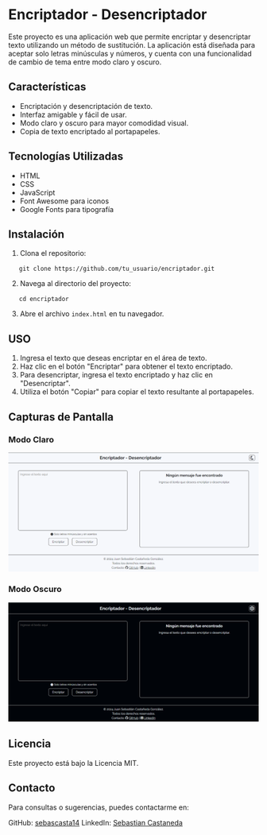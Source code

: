 # Encriptador - Desencriptador

Este proyecto es una aplicación web que permite encriptar y desencriptar texto utilizando un método de sustitución. La aplicación está diseñada para aceptar solo letras minúsculas y números, y cuenta con una funcionalidad de cambio de tema entre modo claro y oscuro.

## Características

- Encriptación y desencriptación de texto.
- Interfaz amigable y fácil de usar.
- Modo claro y oscuro para mayor comodidad visual.
- Copia de texto encriptado al portapapeles.

## Tecnologías Utilizadas

- HTML
- CSS
- JavaScript
- Font Awesome para iconos
- Google Fonts para tipografía

## Instalación

1. Clona el repositorio:

```
   git clone https://github.com/tu_usuario/encriptador.git
```

2. Navega al directorio del proyecto:

```
   cd encriptador
```

3. Abre el archivo `index.html` en tu navegador.

## USO

1. Ingresa el texto que deseas encriptar en el área de texto.
2. Haz clic en el botón "Encriptar" para obtener el texto encriptado.
3. Para desencriptar, ingresa el texto encriptado y haz clic en "Desencriptar".
4. Utiliza el botón "Copiar" para copiar el texto resultante al portapapeles.

## Capturas de Pantalla

### Modo Claro

![Modo Claro](./assets/modo_claro.png)

### Modo Oscuro

![Modo Oscuro](./assets/modo_oscuro.png)

## Licencia

Este proyecto está bajo la Licencia MIT.

## Contacto

Para consultas o sugerencias, puedes contactarme en:

GitHub: [sebascasta14](https://github.com/sebascasta14)
LinkedIn: [Sebastian Castaneda](https://www.linkedin.com/in/sebastian-castaneda-27564b236/)
